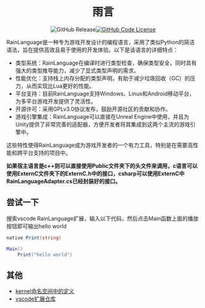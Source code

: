 
<div align="center">

# 雨言

![GitHub Release](https://img.shields.io/github/v/release/RainCmd/RainLanguage)[![GitHub Code License](https://img.shields.io/github/license/RainCmd/RainLanguage)](LICENSE)

</div>

RainLanguage是一种专为游戏开发设计的编程语言，采用了类似Python的简洁语法，旨在提供高效且易于使用的开发体验。以下是该语言的详细特点：
- 类型系统：RainLanguage在编译时进行类型检查，确保类型安全，同时具有强大的类型推导能力，减少了显式类型声明的需求。
- 性能优化：支持栈上内存分配的类型声明，有助于减少垃圾回收（GC）的压力，从而实现比Lua更好的性能。
- 平台支持：目前RainLanguage支持Windows、Linux和Android移动平台，为多平台游戏开发提供了灵活性。
- 开源许可：采用GPLv3.0协议发布，鼓励开源社区的贡献和协作。
- 游戏引擎集成：RainLanguage可以直接在Unreal Engine中使用，并且为Unity提供了非常完善的适配器，方便开发者将其集成到这两个主流的游戏引擎中。

这些特性使得RainLanguage成为游戏开发者的一个有力工具，特别是在需要高性能和跨平台支持的项目中。

**如果宿主语言是c++则可以直接使用Public文件夹下的头文件来调用，c语言可以使用ExternC文件夹下的ExternC.h中的接口，csharp可以使用ExternC中RainLanguageAdapter.cs已经封装好的接口。**

## 尝试一下
搜索vscode RainLanguage扩展，输入以下代码，然后点击Main函数上面的播放按钮即可输出hello world
``` cs
native Print(string)

Main()
    Print("hello world")
```

## 其他
* [kernel命名空间中的定义](https://github.com/RainCmd/RainLanguageVSCode/blob/main/kernel)
* [vscode扩展仓库](https://github.com/RainCmd/RainLanguageVSCode)